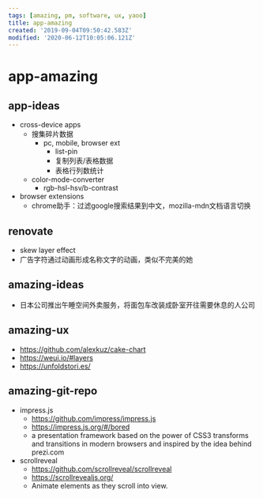 ```yaml
---
tags: [amazing, pm, software, ux, yaoo]
title: app-amazing
created: '2019-09-04T09:50:42.583Z'
modified: '2020-06-12T10:05:06.121Z'
---
```


# app-amazing

## app-ideas
- cross-device apps
    - 搜集碎片数据
        - pc, mobile, browser ext
            - list-pin
            - 复制列表/表格数据
            - 表格行列数统计
    - color-mode-converter
        - rgb-hsl-hsv/b-contrast
- browser extensions
    - chrome助手：过滤google搜索结果到中文，mozilla-mdn文档语言切换
  

## renovate
- skew layer effect
- 广告字符通过动画形成名称文字的动画，类似不完美的她

## amazing-ideas
- 日本公司推出午睡空间外卖服务，将面包车改装成卧室开往需要休息的人公司  


## amazing-ux
- https://github.com/alexkuz/cake-chart
- https://weui.io/#layers
- https://unfoldstori.es/


## amazing-git-repo
- impress.js 
    - https://github.com/impress/impress.js
    - https://impress.js.org/#/bored
    - a presentation framework based on the power of CSS3 transforms and transitions in modern browsers and inspired by the idea behind prezi.com
- scrollreveal
    - https://github.com/scrollreveal/scrollreveal
    - https://scrollrevealjs.org/
    - Animate elements as they scroll into view.




